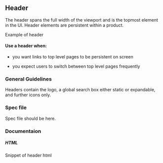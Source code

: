 ## Header

The header spans the full width of the viewport and is the topmost element in the UI. Header elements are persistent within a product.

Example of header

#### Use a header when:

- you want links to top level pages to be persistent on screen

- you expect users to switch between top level pages frequently

### General Guidelines

Headers contain the logo, a global search box either static or expandable, and further icons only.

### Spec file

Spec file should be here.

### Documentaion

##### HTML

Snippet of header html